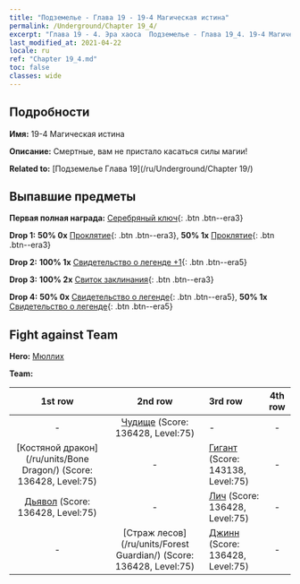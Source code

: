 ```yaml
---
title: "Подземелье - Глава 19 - 19-4 Магическая истина"
permalink: /Underground/Chapter 19_4/
excerpt: "Глава 19 - 4. Эра хаоса  Подземелье - Глава 19_4. 19-4 Магическая истина"
last_modified_at: 2021-04-22
locale: ru
ref: "Chapter 19_4.md"
toc: false
classes: wide
---
```


## Подробности

 **Имя:** 19-4 Магическая истина

 **Описание:** Смертные, вам не пристало касаться силы магии!

 **Related to:** [Подземелье Глава 19](/ru/Underground/Chapter 19/)

## Выпавшие предметы

 **Первая полная награда:** [Серебряный ключ](/ItemsRU/con_693/){: .btn .btn--era3}

 **Drop 1:** **50% 0x** [Проклятие](/ItemsRU/her_410/){: .btn .btn--era3}, **50% 1x** [Проклятие](/ItemsRU/her_410/){: .btn .btn--era3}

 **Drop 2:** **100% 1x** [Свидетельство о легенде +1](/ItemsRU/mat_74/){: .btn .btn--era5}

 **Drop 3:** **100% 2x** [Свиток заклинания](/ItemsRU/con_694/){: .btn .btn--era3}

 **Drop 4:** **50% 0x** [Свидетельство о легенде](/ItemsRU/mat_67/){: .btn .btn--era5}, **50% 1x** [Свидетельство о легенде](/ItemsRU/mat_67/){: .btn .btn--era5}


## Fight against Team
 **Hero:** [Мюллих](/ru/heroes/Mullich/)

 **Team:**


  | 1st row | 2nd row | 3rd row | 4th row |
  |:----:|:----:|:----|:----:|
  | - | [Чудище](/ru/units/Behemoth/) (Score: 136428, Level:75)  | - | - |
  | [Костяной дракон](/ru/units/Bone Dragon/) (Score: 136428, Level:75)  | - | [Гигант](/ru/units/Giant/) (Score: 143138, Level:75)  | - |
  | [Дьявол](/ru/units/Devil/) (Score: 136428, Level:75)  | - | [Лич](/ru/units/Lich/) (Score: 136428, Level:75)  | - |
  | - | [Страж лесов](/ru/units/Forest Guardian/) (Score: 136428, Level:75)  | [Джинн](/ru/units/Genie/) (Score: 136428, Level:75)  | - |


